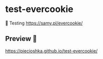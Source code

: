 # test-evercookie

:ledger: Testing https://samy.pl/evercookie/

## Preview 🎉

<https://piecioshka.github.io/test-evercookie/>
